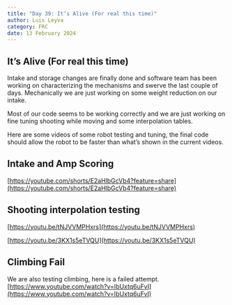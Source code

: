 ```yaml
---
title: "Day 39: It’s Alive (For real this time)"
author: Luis Leyva
category: FRC
date: 13 February 2024
---
```


## It’s Alive (For real this time)

Intake and storage changes are finally done and software team has been working on characterizing the mechanisms and swerve the last couple of days. Mechanically we are just working on some weight reduction on our intake.

Most of our code seems to be working correctly and we are just working on fine tuning shooting while moving and some interpolation tables.

Here are some videos of some robot testing and tuning, the final code should allow the robot to be faster than what’s shown in the current videos.

## Intake and Amp Scoring

[https://youtube.com/shorts/E2aHlbGcVb4?feature=share](https://youtube.com/shorts/E2aHlbGcVb4?feature=share)

## Shooting interpolation testing

[https://youtu.be/tNJVVMPHxrs](https://youtu.be/tNJVVMPHxrs)

[https://youtu.be/3KX1s5eTVQU](https://youtu.be/3KX1s5eTVQU)

## **Climbing Fail**

We are also testing climbing, here is a failed attempt.
[https://www.youtube.com/watch?v=IbUxtq6uFvI](https://www.youtube.com/watch?v=IbUxtq6uFvI)
